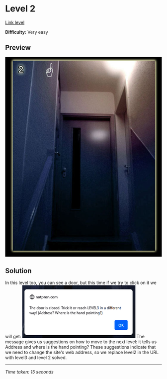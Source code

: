 # Level 2

[Link level](https://notpron.com/notpron/not/level2.htm)

**Difficulty:** Very easy

## Preview
![Level 2](../images/level2.png)

## Solution
In this level too, you can see a door, but this time if we try to click on it we will get:
![Door message](../images/level2_door_message.png)
The message gives us suggestions on how to move to the next level: it tells us Address and where is the hand pointing?
These suggestions indicate that we need to change the site's web address, so we replace level2 in the URL with level3 and level 2 solved.

---


_Time taken: 15 seconds_
